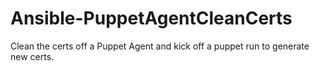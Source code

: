 Ansible-PuppetAgentCleanCerts
=============================

Clean the certs off a Puppet Agent and kick off a puppet run to generate new certs.
